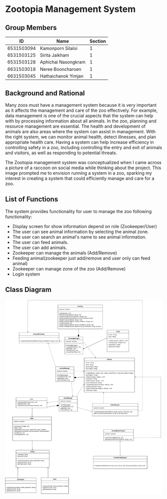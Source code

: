 # Zootopia Management System

## Group Members
| ID          | Name               | Section |
|-------------|--------------------|---------|
| 6531503094  | Kamonporn Silaloi  | 1       |
| 6531503125  | Sirita Jaikham     | 1       |
| 6531503128  | Aphichai Nasongkram| 1       |
| 6631503018  | Neree Booncharoen  | 1       |
| 6631503045  | Hathaichanok Yimjan| 1       |

## Background and Rational

Many zoos must have a management system because it is very important as it affects the management and care of the zoo effectively. For example, data management is one of the crucial aspects that the system can help with by processing information about all animals. In the zoo, planning and resource management are essential. The health and development of animals are also areas where the system can assist in management. With the right system, we can monitor animal health, detect illnesses, and plan appropriate health care. Having a system can help increase efficiency in controlling safety in a zoo, including controlling the entry and exit of animals and visitors, as well as responding to potential threats.

The Zootopia management system was conceptualized when I came across a picture of a raccoon on social media while thinking about the project. This image prompted me to envision running a system in a zoo, sparking my interest in creating a system that could efficiently manage and care for a zoo.

## List of Functions

The system provides functionality for user to manage the zoo following functionality:
- Display screen for show information depend on role (Zookeeper/User)
- The user can see animal information by selecting the animal zone.
- The user can search  an animal's  name to see animal information.
- The user can feed animals.
- The user can add animals. 
- Zookeeper can manage the animals (Add/Remove)
- Feeding animal(zookeeper just add/remove and user only can feed animal)
- Zookeeper can manage zone of the zoo (Add/Remove)
- Login system

## Class Diagram

![UML Logo](Class_diagram.drawio.png)

